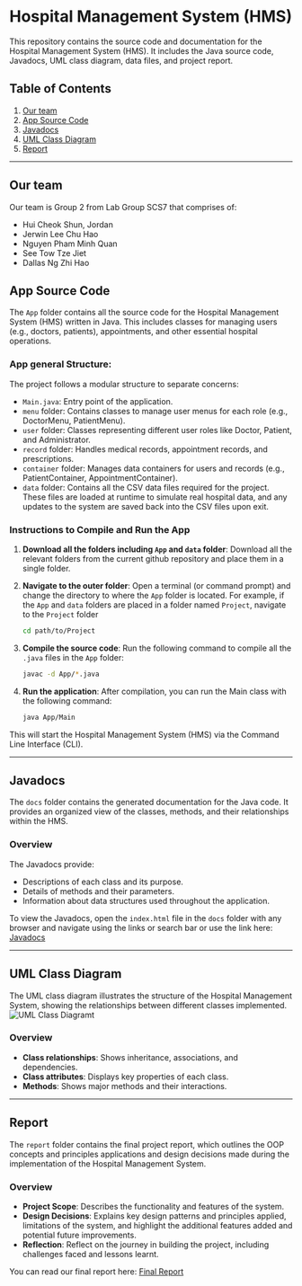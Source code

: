 # Hospital Management System (HMS)

This repository contains the source code and documentation for the Hospital Management System (HMS). It includes the Java source code, Javadocs, UML class diagram, data files, and project report.

## Table of Contents
1. [Our team](#our-team)
2. [App Source Code](#app-source-code)
3. [Javadocs](#javadocs)
4. [UML Class Diagram](#uml-class-diagram)
5. [Report](#report)

---

## Our team
Our team is Group 2 from Lab Group SCS7 that comprises of:
 - Hui Cheok Shun, Jordan
 - Jerwin Lee Chu Hao
 - Nguyen Pham Minh Quan
 - See Tow Tze Jiet
 - Dallas Ng Zhi Hao

## App Source Code

The `App` folder contains all the source code for the Hospital Management System (HMS) written in Java. This includes classes for managing users (e.g., doctors, patients), appointments, and other essential hospital operations.

### App general Structure:
The project follows a modular structure to separate concerns:

- `Main.java`: Entry point of the application.
- `menu` folder: Contains classes to manage user menus for each role (e.g., DoctorMenu, PatientMenu).
- `user` folder: Classes representing different user roles like Doctor, Patient, and Administrator.
- `record` folder: Handles medical records, appointment records, and prescriptions.
- `container` folder: Manages data containers for users and records (e.g., PatientContainer, AppointmentContainer).
- `data` folder: Contains all the CSV data files required for the project. These files are loaded at runtime to simulate real hospital data, and any updates to the system are saved back into the CSV files upon exit.

### Instructions to Compile and Run the App
1. **Download all the folders including `App` and `data` folder**:
   Download all the relevant folders from the current github repository and place them in a single folder.

2. **Navigate to the outer folder**:
   Open a terminal (or command prompt) and change the directory to where the `App` folder is located.
   For example, if the `App` and `data` folders are placed in a folder named `Project`, navigate to the `Project` folder
   
   ```bash
   cd path/to/Project
   ```

3. **Compile the source code**:
   Run the following command to compile all the `.java` files in the `App` folder:
   
   ```bash
   javac -d App/*.java
   ```

4. **Run the application**:
   After compilation, you can run the Main class with the following command:

   ```bash
   java App/Main
   ```

This will start the Hospital Management System (HMS) via the Command Line Interface (CLI).

---

## Javadocs

The `docs` folder contains the generated documentation for the Java code. It provides an organized view of the classes, methods, and their relationships within the HMS.

### Overview
The Javadocs provide:
- Descriptions of each class and its purpose.
- Details of methods and their parameters.
- Information about data structures used throughout the application.

To view the Javadocs, open the `index.html` file in the `docs` folder with any browser and navigate using the links or search bar or use the link here: [Javadocs](/docs/index.html)

---

## UML Class Diagram

The UML class diagram illustrates the structure of the Hospital Management System, showing the relationships between different classes implemented.
![UML Class Diagramt](UMLClassDiagram.png)

### Overview
- **Class relationships**: Shows inheritance, associations, and dependencies.
- **Class attributes**: Displays key properties of each class.
- **Methods**: Shows major methods and their interactions.

---

## Report

The `report` folder contains the final project report, which outlines the OOP concepts and principles applications and design decisions made during the implementation of the Hospital Management System.

### Overview
- **Project Scope**: Describes the functionality and features of the system.
- **Design Decisions**: Explains key design patterns and principles applied, limitations of the system, and highlight the additional features added and potential future improvements.
- **Reflection**: Reflect on the journey in building the project, including challenges faced and lessons learnt.

You can read our final report here: [Final Report](Report.pdf)
